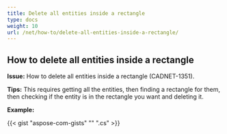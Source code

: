 ```yaml
---
title: Delete all entities inside a rectangle 
type: docs
weight: 10
url: /net/how-to/delete-all-entities-inside-a-rectangle/
---
```


## **How to delete all entities inside a rectangle**

**Issue:** How to delete all entities inside a rectangle (CADNET-1351).

**Tips:** This requires getting all the entities, then finding a rectangle for them, then checking if the entity is in the rectangle you want and deleting it.

**Example:**

{{< gist "aspose-com-gists" "" ".cs" >}}